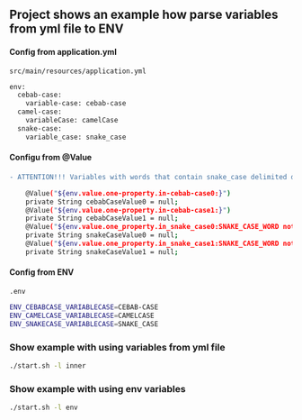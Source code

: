 ## Project shows an example how parse variables from yml file to ENV 

#### Config from application.yml
`src/main/resources/application.yml`

```bash
env:
  cebab-case:
    variable-case: cebab-case
  camel-case:
    variableCase: camelCase
  snake-case:
    variable_case: snake_case

```

#### Configu from @Value
#### 
```diff 
- ATTENTION!!! Variables with words that contain snake_case delimited don't support by @Value
```

```bash
    @Value("${env.value.one-property.in-cebab-case0:}")
    private String cebabCaseValue0 = null;
    @Value("${env.value.one-property.in-cebab-case1:}")
    private String cebabCaseValue1 = null;
    @Value("${env.value.one_property.in_snake_case0:SNAKE_CASE_WORD not support in @Value}")
    private String snakeCaseValue0 = null;
    @Value("${env.value.one_property.in_snake_case1:SNAKE_CASE_WORD not support in @Value}")
    private String snakeCaseValue1 = null;
```

#### Config from ENV
`.env`
```bash
ENV_CEBABCASE_VARIABLECASE=CEBAB-CASE
ENV_CAMELCASE_VARIABLECASE=CAMELCASE
ENV_SNAKECASE_VARIABLECASE=SNAKE_CASE

```

### Show example with using variables from yml file
```bash
./start.sh -l inner
```

### Show example with using env variables
```bash
./start.sh -l env
```
